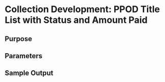# Collection Development: PPOD Title List with Status and Amount Paid

## Purpose

## Parameters

## Sample Output
